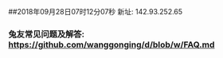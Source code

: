##2018年09月28日07时12分07秒 新址: 142.93.252.65
### 兔友常见问题及解答: https://github.com/wanggonging/d/blob/w/FAQ.md
